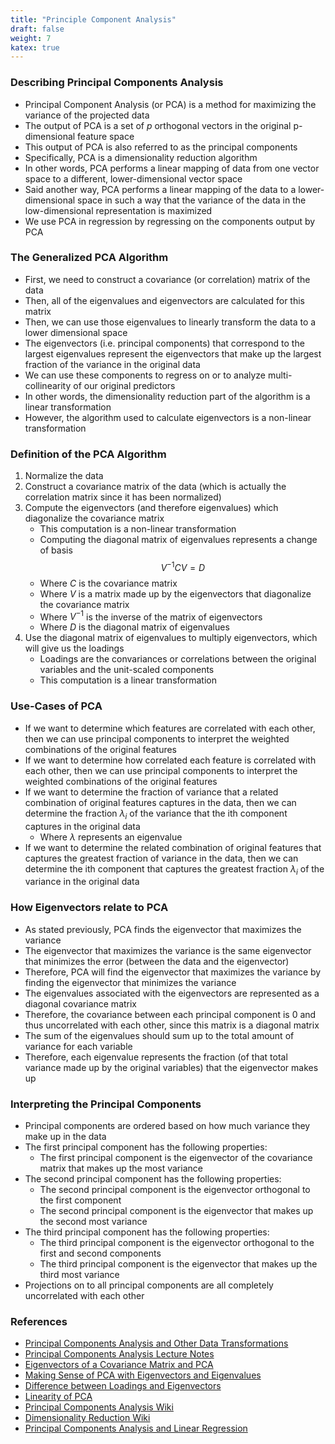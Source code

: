 ```yaml
---
title: "Principle Component Analysis"
draft: false
weight: 7
katex: true
---
```


### Describing Principal Components Analysis
- Principal Component Analysis (or PCA) is a method for maximizing the variance of the projected data
- The output of PCA is a set of $p$ orthogonal vectors in the original p-dimensional feature space
- This output of PCA is also referred to as the principal components
- Specifically, PCA is a dimensionality reduction algorithm
- In other words, PCA performs a linear mapping of data from one vector space to a different, lower-dimensional vector space
- Said another way, PCA performs a linear mapping of the data to a lower-dimensional space in such a way that the variance of the data in the low-dimensional representation is maximized
- We use PCA in regression by regressing on the components output by PCA

### The Generalized PCA Algorithm
- First, we need to construct a covariance (or correlation) matrix of the data
- Then, all of the eigenvalues and eigenvectors are calculated for this matrix
- Then, we can use those eigenvalues to linearly transform the data to a lower dimensional space
- The eigenvectors (i.e. principal components) that correspond to the largest eigenvalues represent the eigenvectors that make up the largest fraction of the variance in the original data
- We can use these components to regress on or to analyze multi-collinearity of our original predictors
- In other words, the dimensionality reduction part of the algorithm is a linear transformation
- However, the algorithm used to calculate eigenvectors is a non-linear transformation

### Definition of the PCA Algorithm
1. Normalize the data
2. Construct a covariance matrix of the data (which is actually the correlation matrix since it has been normalized)
3. Compute the eigenvectors (and therefore eigenvalues) which diagonalize the covariance matrix
	- This computation is a non-linear transformation
	- Computing the diagonal matrix of eigenvalues represents a change of basis
	$$ V^{-1}CV = D $$
	- Where $C$ is the covariance matrix
	- Where $V$ is a matrix made up by the eigenvectors that diagonalize the covariance matrix
	- Where $V^{-1}$ is the inverse of the matrix of eigenvectors
	- Where $D$ is the diagonal matrix of eigenvalues
4. Use the diagonal matrix of eigenvalues to multiply eigenvectors, which will give us the loadings
	- Loadings are the convariances or correlations between the original variables and the unit-scaled components
	- This computation is a linear transformation

### Use-Cases of PCA
- If we want to determine which features are correlated with each other, then we can use principal components to interpret the weighted combinations of the original features
- If we want to determine how correlated each feature is correlated with each other, then we can use principal components to interpret the weighted combinations of the original features
- If we want to determine the fraction of variance that a related combination of original features captures in the data, then we can determine the fraction $\lambda_{i}$ of the variance that the ith component captures in the original data
	- Where $\lambda$ represents an eigenvalue
- If we want to determine the related combination of original features that captures the greatest fraction of variance in the data, then we can determine the ith component that captures the greatest fraction $\lambda_{i}$ of the variance in the original data

### How Eigenvectors relate to PCA
- As stated previously, PCA finds the eigenvector that maximizes the variance
- The eigenvector that maximizes the variance is the same eigenvector that minimizes the error (between the data and the eigenvector)
- Therefore, PCA will find the eigenvector that maximizes the variance by finding the eigenvector that minimizes the variance
- The eigenvalues associated with the eigenvectors are represented as a diagonal covariance matrix
- Therefore, the covariance between each principal component is 0 and thus uncorrelated with each other, since this matrix is a diagonal matrix
- The sum of the eigenvalues should sum up to the total amount of variance for each variable
- Therefore, each eigenvalue represents the fraction (of that total variance made up by the original variables) that the eigenvector makes up

### Interpreting the Principal Components
- Principal components are ordered based on how much variance they make up in the data
- The first principal component has the following properties:
	- The first principal component is the eigenvector of the covariance matrix that makes up the most variance
- The second principal component has the following properties:
	- The second principal component is the eigenvector orthogonal to the first component
	- The second principal component is the eigenvector that makes up the second most variance
- The third principal component has the following properties:
	- The third principal component is the eigenvector orthogonal to the first and second components
	- The third principal component is the eigenvector that makes up the third most variance
- Projections on to all principal components are all completely uncorrelated with each other

### References
- [Principal Components Analysis and Other Data Transformations](https://www.stat.cmu.edu/~cshalizi/350/2008/lectures/10/lecture-10.pdf)
- [Principal Components Analysis Lecture Notes](https://www.stat.cmu.edu/~cshalizi/uADA/12/lectures/ch18.pdf)
- [Eigenvectors of a Covariance Matrix and PCA](https://math.stackexchange.com/questions/23596/why-is-the-eigenvector-of-a-covariance-matrix-equal-to-a-principal-component)
- [Making Sense of PCA with Eigenvectors and Eigenvalues](https://stats.stackexchange.com/questions/2691/making-sense-of-principal-component-analysis-eigenvectors-eigenvalues)
- [Difference between Loadings and Eigenvectors](https://stats.stackexchange.com/questions/143905/loadings-vs-eigenvectors-in-pca-when-to-use-one-or-another)
- [Linearity of PCA](https://stats.stackexchange.com/questions/290750/linearity-of-pca)
- [Principal Components Analysis Wiki](https://en.wikipedia.org/wiki/Principal_component_analysis)
- [Dimensionality Reduction Wiki](https://en.wikipedia.org/wiki/Dimensionality_reduction#Principal_component_analysis_(PCA))
- [Principal Components Analysis and Linear Regression](https://shankarmsy.github.io/posts/pca-vs-lr.html)
